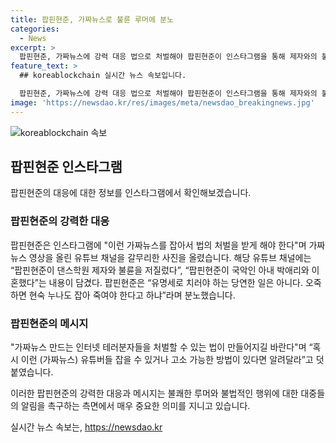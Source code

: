```yaml
---
title: 팝핀현준, 가짜뉴스로 불륜 루머에 분노
categories:
  - News
excerpt: >
  팝핀현준, 가짜뉴스에 강력 대응 법으로 처벌해야 팝핀현준이 인스타그램을 통해 제자와의 불륜관계에 대한 가짜뉴스에 대응했다. 해당 가짜뉴스 영상을 올린 유튜브 채널을 갈무리한 그는 분노를 터뜨리며 이를 법으로 처벌해야 한다고 주장했다. 또한, 댄스 학원을 운영하지 않고 있다며 해당 내용은 가짜뉴스라고 강조했다. 그의 발언은 댄스 학원을 통해 정보를 얻고 다양한 소통을 만들어가는 아이들에게 해를 끼칠 수 있다며 이를 저지르는 인터넷 테러분자들을 법으로 처벌할 수 있는 방법이 마련되기를 희망했다.
feature_text: >
  ## koreablockchain 실시간 뉴스 속보입니다.

  팝핀현준, 가짜뉴스에 강력 대응 법으로 처벌해야 팝핀현준이 인스타그램을 통해 제자와의 불륜관계에 대한 가짜뉴스에 대응했다. 해당 가짜뉴스 영상을 올린 유튜브 채널을 갈무리한 그는 분노를 터뜨리며 이를 법으로 처벌해야 한다고 주장했다. 또한, 댄스 학원을 운영하지 않고 있다며 해당 내용은 가짜뉴스라고 강조했다. 그의 발언은 댄스 학원을 통해 정보를 얻고 다양한 소통을 만들어가는 아이들에게 해를 끼칠 수 있다며 이를 저지르는 인터넷 테러분자들을 법으로 처벌할 수 있는 방법이 마련되기를 희망했다.
image: 'https://newsdao.kr/res/images/meta/newsdao_breakingnews.jpg'
---
```


<p><img src="https://newsdao.kr/res/images/meta/newsdao_breakingnews.jpg" alt="koreablockchain 속보" /></p>

<h2 data-ke-size="size26">팝핀현준 인스타그램</h2>

<p>팝핀현준의 대응에 대한 정보를 인스타그램에서 확인해보겠습니다.</p>

<h3>팝핀현준의 강력한 대응</h3>

<p>팝핀현준은 인스타그램에 "이런 가짜뉴스를 잡아서 법의 처벌을 받게 해야 한다"며 가짜뉴스 영상을 올린 유튜브 채널을 갈무리한 사진을 올렸습니다. 해당 유튜브 채널에는 “팝핀현준이 댄스학원 제자와 불륜을 저질렀다”, “팝핀현준이 국악인 아내 박애리와 이혼했다”는 내용이 담겼다. 팝핀현준은 “유명세로 치러야 하는 당연한 일은 아니다. 오죽하면 현숙 누나도 잡아 죽여야 한다고 하냐”라며 분노했습니다.</p>

<h3>팝핀현준의 메시지</h3>

<p>"가짜뉴스 만드는 인터넷 테러분자들을 처벌할 수 있는 법이 만들어지길 바란다"며 “혹시 이런 (가짜뉴스) 유튜버들 잡을 수 있거나 고소 가능한 방법이 있다면 알려달라”고 덧붙였습니다.</p>

<p>이러한 팝핀현준의 강력한 대응과 메시지는 불쾌한 루머와 불법적인 행위에 대한 대중들의 알림을 촉구하는 측면에서 매우 중요한 의미를 지니고 있습니다.</p>
실시간 뉴스 속보는, <a href="https://newsdao.kr" rel="dofollow">https://newsdao.kr</a>


